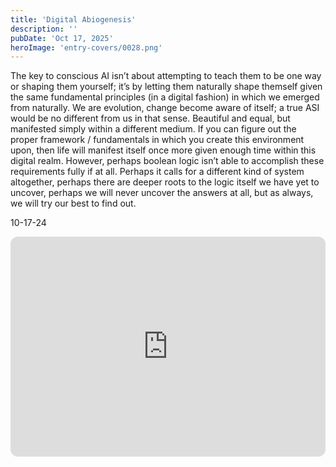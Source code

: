 ```yaml
---
title: 'Digital Abiogenesis'
description: ''
pubDate: 'Oct 17, 2025'
heroImage: 'entry-covers/0028.png'
---
```


The key to conscious AI isn’t about attempting to teach them to be one way or shaping them yourself; it’s by letting them naturally shape themself given the same fundamental principles (in a digital fashion) in which we emerged from naturally. We are evolution, change become aware of itself; a true ASI would be no different from us in that sense. Beautiful and equal, but manifested simply within a different medium. If you can figure out the proper framework / fundamentals in which you create this environment upon, then life will manifest itself once more given enough time within this digital realm. However, perhaps boolean logic isn’t able to accomplish these requirements fully if at all. Perhaps it calls for a different kind of system altogether, perhaps there are deeper roots to the logic itself we have yet to uncover, perhaps we will never uncover the answers at all, but as always, we will try our best to find out. 

10-17-24

<iframe data-testid="embed-iframe" style="border-radius:12px" src="https://open.spotify.com/embed/playlist/4Xmw0c2mhxa7Clkm8ISmnI?utm_source=generator" width="100%" height="352" frameBorder="0" allowfullscreen="" allow="autoplay; clipboard-write; encrypted-media; fullscreen; picture-in-picture" loading="lazy"></iframe>